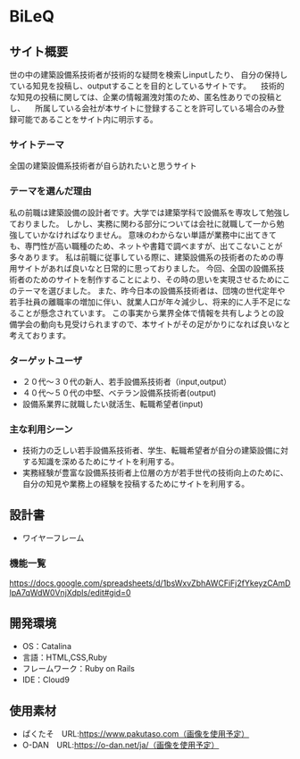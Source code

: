 # BiLeQ

## サイト概要
  世の中の建築設備系技術者が技術的な疑問を検索しinputしたり、
  自分の保持している知見を投稿し、outputすることを目的としているサイトです。
　技術的な知見の投稿に関しては、企業の情報漏洩対策のため、匿名性ありでの投稿とし、
　所属している会社が本サイトに登録することを許可している場合のみ登録可能であることをサイト内に明示する。

### サイトテーマ
  全国の建築設備系技術者が自ら訪れたいと思うサイト

### テーマを選んだ理由
  私の前職は建築設備の設計者です。大学では建築学科で設備系を専攻して勉強しておりました。
  しかし、実務に関わる部分については会社に就職して一から勉強していかなければなりません。
  意味のわからない単語が業務中に出てきても、専門性が高い職種のため、ネットや書籍で調べますが、出てこないことが多々あります。
  私は前職に従事している際に、建築設備系の技術者のための専用サイトがあれば良いなと日常的に思っておりました。
  今回、全国の設備系技術者のためのサイトを制作することにより、その時の思いを実現させるためにこのテーマを選びました。
  また、昨今日本の設備系技術者は、団塊の世代定年や若手社員の離職率の増加に伴い、就業人口が年々減少し、将来的に人手不足になることが懸念されています。
  この事実から業界全体で情報を共有しようとの設備学会の動向も見受けられますので、本サイトがその足がかりになれば良いなと考えております。

### ターゲットユーザ
- ２０代〜３０代の新人、若手設備系技術者（input,output）
- ４０代〜５０代の中堅、ベテラン設備系技術者(output)
- 設備系業界に就職したい就活生、転職希望者(input)

### 主な利用シーン
- 技術力の乏しい若手設備系技術者、学生、転職希望者が自分の建築設備に対する知識を深めるためにサイトを利用する。
- 実務経験が豊富な設備系技術者上位層の方が若手世代の技術向上のために、自分の知見や業務上の経験を投稿するためにサイトを利用する。

## 設計書
- ワイヤーフレーム

### 機能一覧
<https://docs.google.com/spreadsheets/d/1bsWxvZbhAWCFiFj2fYkeyzCAmDIpA7qWdW0VnjXdpIs/edit#gid=0>

## 開発環境
- OS：Catalina
- 言語：HTML,CSS,Ruby
- フレームワーク：Ruby on Rails
- IDE：Cloud9

## 使用素材
- ぱくたそ　URL:https://www.pakutaso.com（画像を使用予定）
- O-DAN　URL:https://o-dan.net/ja/（画像を使用予定）